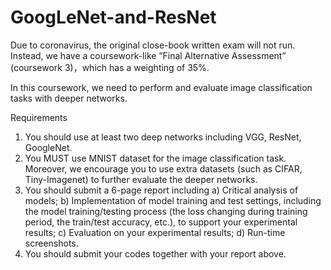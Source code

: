 # GoogLeNet-and-ResNet
 
Due to coronavirus, the original close-book written exam will not run. Instead, we have a coursework-like “Final Alternative Assessment” (coursework 3)，which has a weighting of 35%.

In this coursework, we need to perform and evaluate image classification tasks with deeper networks.

Requirements
1) You should use at least two deep networks including VGG, ResNet, GoogleNet.
2) You MUST use MNIST dataset for the image classification task. Moreover, we encourage you to use extra datasets (such as CIFAR, Tiny-Imagenet) to further evaluate the deeper networks.
3) You should submit a 6-page report including
   a) Critical analysis of models;
   b) Implementation of model training and test settings, including the model training/testing process (the loss changing during training period, the train/test accuracy, etc.), to support your experimental results;
   c) Evaluation on your experimental results;
   d) Run-time screenshots.
4) You should submit your codes together with your report above.
